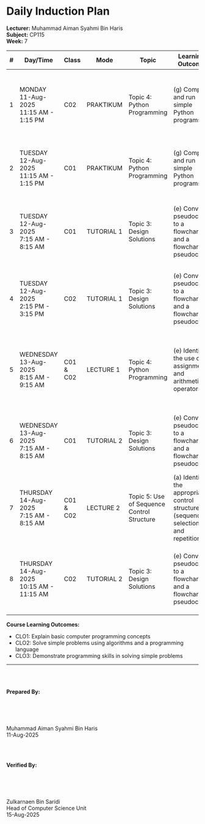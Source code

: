 # Daily Induction Plan

<style>
@media print {
  @page {
    size: A4 landscape !important;
    margin: 0.3in !important;
  }
  body {
    transform: rotate(90deg);
    transform-origin: left top;
    width: 100vh;
    height: 100vw;
    overflow: hidden;
    position: absolute;
    top: 100%;
    left: 0;
  }
  table {
    font-size: 8px;
    width: 100%;
    border-collapse: collapse;
  }
  th, td {
    padding: 2px;
    border: 1px solid #ccc;
    word-wrap: break-word;
  }
}
@page {
  size: A4 landscape !important;
}
</style>

**Lecturer:** Muhammad Aiman Syahmi Bin Haris  
**Subject:** CP115  
**Week:** 7

| # | Day/Time | Class | Mode | Topic | Learning Outcome | CLO | Reflection |
|---|----------|-------|------|-------|------------------|-----|------------|
| 1 | MONDAY<br>11-Aug-2025<br>11:15 AM - 1:15 PM | C02 | PRAKTIKUM | Topic 4: Python Programming | (g) Compile and run simple Python programs | CLO3 | Students experience some initial difficulties with Python syntax but successfully compile basic programs |
| 2 | TUESDAY<br>12-Aug-2025<br>11:15 AM - 1:15 PM | C01 | PRAKTIKUM | Topic 4: Python Programming | (g) Compile and run simple Python programs | CLO3 | Most students can compile and run simple Python programs with minimal assistance |
| 3 | TUESDAY<br>12-Aug-2025<br>7:15 AM - 8:15 AM | C01 | TUTORIAL 1 | Topic 3: Design Solutions | (e) Convert pseudocode to a flowchart and a flowchart to pseudocode | CLO2 | Students understand conversion concepts but find complex flowchart to pseudocode translation challenging |
| 4 | TUESDAY<br>12-Aug-2025<br>2:15 PM - 3:15 PM | C02 | TUTORIAL 1 | Topic 3: Design Solutions | (e) Convert pseudocode to a flowchart and a flowchart to pseudocode | CLO2 | Most students successfully convert between pseudocode and flowcharts for basic algorithms |
| 5 | WEDNESDAY<br>13-Aug-2025<br>8:15 AM - 9:15 AM | C01 & C02 | LECTURE 1 | Topic 4: Python Programming | (e) Identify the use of assignment and arithmetic operators | CLO1 | Students can identify different arithmetic operators and understand their precedence in Python expressions |
| 6 | WEDNESDAY<br>13-Aug-2025<br>7:15 AM - 8:15 AM | C01 | TUTORIAL 2 | Topic 3: Design Solutions | (e) Convert pseudocode to a flowchart and a flowchart to pseudocode | CLO1, CLO2 | Students demonstrate good progress in converting between design representations accurately |
| 7 | THURSDAY<br>14-Aug-2025<br>7:15 AM - 8:15 AM | C01 & C02 | LECTURE 2 | Topic 5: Use of Sequence Control Structure | (a) Identify the appropriate control structures (sequence, selection and repetition) | CLO1 | Most students understand when to apply different control structures but need practice with complex scenarios |
| 8 | THURSDAY<br>14-Aug-2025<br>10:15 AM - 11:15 AM | C02 | TUTORIAL 2 | Topic 3: Design Solutions | (e) Convert pseudocode to a flowchart and a flowchart to pseudocode | CLO1, CLO2 | Students successfully complete conversion exercises and show improved understanding of design methodologies |

**Course Learning Outcomes:**
- CLO1: Explain basic computer programming concepts
- CLO2: Solve simple problems using algorithms and a programming language  
- CLO3: Demonstrate programming skills in solving simple problems

---

<br><br>

**Prepared By:**

<br><br><br>

Muhammad Aiman Syahmi Bin Haris  
11-Aug-2025

<br><br>

**Verified By:**

<br><br><br>

Zulkarnaen Bin Saridi  
Head of Computer Science Unit  
15-Aug-2025